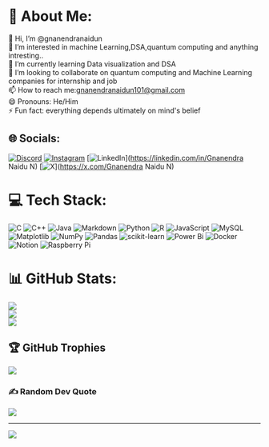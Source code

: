 # 💫 About Me:
👋 Hi, I’m @gnanendranaidun<br>👀 I’m interested in machine Learning,DSA,quantum computing and anything intresting..<br>🌱 I’m currently learning Data visualization and DSA<br>💞️ I’m looking to collaborate on quantum computing and Machine Learning companies for internship and job<br>📫 How to reach me:gnanendranaidun101@gmail.com<br>😄 Pronouns: He/Him<br>⚡ Fun fact: everything depends ultimately on mind's belief


## 🌐 Socials:
[![Discord](https://img.shields.io/badge/Discord-%237289DA.svg?logo=discord&logoColor=white)](https://discord.gg/gnanu101_66100) [![Instagram](https://img.shields.io/badge/Instagram-%23E4405F.svg?logo=Instagram&logoColor=white)](https://instagram.com/gnanendranaidun) [![LinkedIn](https://img.shields.io/badge/LinkedIn-%230077B5.svg?logo=linkedin&logoColor=white)](https://linkedin.com/in/Gnanendra Naidu N) [![X](https://img.shields.io/badge/X-black.svg?logo=X&logoColor=white)](https://x.com/Gnanendra Naidu N) 

# 💻 Tech Stack:
![C](https://img.shields.io/badge/c-%2300599C.svg?style=for-the-badge&logo=c&logoColor=white) ![C++](https://img.shields.io/badge/c++-%2300599C.svg?style=for-the-badge&logo=c%2B%2B&logoColor=white) ![Java](https://img.shields.io/badge/java-%23ED8B00.svg?style=for-the-badge&logo=openjdk&logoColor=white) ![Markdown](https://img.shields.io/badge/markdown-%23000000.svg?style=for-the-badge&logo=markdown&logoColor=white) ![Python](https://img.shields.io/badge/python-3670A0?style=for-the-badge&logo=python&logoColor=ffdd54) ![R](https://img.shields.io/badge/r-%23276DC3.svg?style=for-the-badge&logo=r&logoColor=white) ![JavaScript](https://img.shields.io/badge/javascript-%23323330.svg?style=for-the-badge&logo=javascript&logoColor=%23F7DF1E) ![MySQL](https://img.shields.io/badge/mysql-4479A1.svg?style=for-the-badge&logo=mysql&logoColor=white) ![Matplotlib](https://img.shields.io/badge/Matplotlib-%23ffffff.svg?style=for-the-badge&logo=Matplotlib&logoColor=black) ![NumPy](https://img.shields.io/badge/numpy-%23013243.svg?style=for-the-badge&logo=numpy&logoColor=white) ![Pandas](https://img.shields.io/badge/pandas-%23150458.svg?style=for-the-badge&logo=pandas&logoColor=white) ![scikit-learn](https://img.shields.io/badge/scikit--learn-%23F7931E.svg?style=for-the-badge&logo=scikit-learn&logoColor=white) ![Power Bi](https://img.shields.io/badge/power_bi-F2C811?style=for-the-badge&logo=powerbi&logoColor=black) ![Docker](https://img.shields.io/badge/docker-%230db7ed.svg?style=for-the-badge&logo=docker&logoColor=white) ![Notion](https://img.shields.io/badge/Notion-%23000000.svg?style=for-the-badge&logo=notion&logoColor=white) ![Raspberry Pi](https://img.shields.io/badge/-RaspberryPi-C51A4A?style=for-the-badge&logo=Raspberry-Pi)
# 📊 GitHub Stats:
![](https://github-readme-stats.vercel.app/api?username=gnanendranaidun&theme=dark&hide_border=false&include_all_commits=true&count_private=true)<br/>
![](https://github-readme-streak-stats.herokuapp.com/?user=gnanendranaidun&theme=dark&hide_border=false)<br/>
![](https://github-readme-stats.vercel.app/api/top-langs/?username=gnanendranaidun&theme=dark&hide_border=false&include_all_commits=true&count_private=true&layout=compact)

## 🏆 GitHub Trophies
![](https://github-profile-trophy.vercel.app/?username=gnanendranaidun&theme=radical&no-frame=false&no-bg=false&margin-w=4)

### ✍️ Random Dev Quote
![](https://quotes-github-readme.vercel.app/api?type=horizontal&theme=tokyonight)

---
[![](https://visitcount.itsvg.in/api?id=gnanendranaidun&icon=5&color=0)](https://visitcount.itsvg.in)

<!-- Proudly created with GPRM ( https://gprm.itsvg.in ) -->
